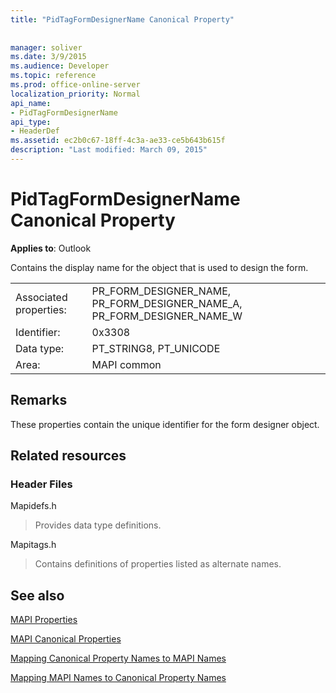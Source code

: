 ```yaml
---
title: "PidTagFormDesignerName Canonical Property"
 
 
manager: soliver
ms.date: 3/9/2015
ms.audience: Developer
ms.topic: reference
ms.prod: office-online-server
localization_priority: Normal
api_name:
- PidTagFormDesignerName
api_type:
- HeaderDef
ms.assetid: ec2b0c67-18ff-4c3a-ae33-ce5b643b615f
description: "Last modified: March 09, 2015"
---
```


# PidTagFormDesignerName Canonical Property

  
  
**Applies to**: Outlook 
  
Contains the display name for the object that is used to design the form. 
  
|||
|:-----|:-----|
|Associated properties:  <br/> |PR_FORM_DESIGNER_NAME, PR_FORM_DESIGNER_NAME_A, PR_FORM_DESIGNER_NAME_W  <br/> |
|Identifier:  <br/> |0x3308  <br/> |
|Data type:  <br/> |PT_STRING8, PT_UNICODE  <br/> |
|Area:  <br/> |MAPI common  <br/> |
   
## Remarks

These properties contain the unique identifier for the form designer object. 
  
## Related resources

### Header Files

Mapidefs.h
  
> Provides data type definitions.
    
Mapitags.h
  
> Contains definitions of properties listed as alternate names.
    
## See also



[MAPI Properties](mapi-properties.md)
  
[MAPI Canonical Properties](mapi-canonical-properties.md)
  
[Mapping Canonical Property Names to MAPI Names](mapping-canonical-property-names-to-mapi-names.md)
  
[Mapping MAPI Names to Canonical Property Names](mapping-mapi-names-to-canonical-property-names.md)

